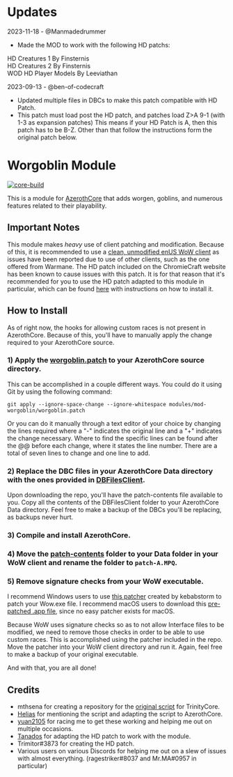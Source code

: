 # Updates


2023-11-18 - @Manmadedrummer

* Made the MOD to work with the following HD patchs:

HD Creatures 1 By Finsternis <br>
HD Creatures 2 By Finsternis <br>
WOD HD Player Models By Leeviathan <br>



2023-09-13 - @ben-of-codecraft
* Updated multiple files in DBCs to make this patch compatible with HD Patch. 
* This patch must load post the HD patch, and patches load Z>A 9-1 (with 1-3 as expansion patches) This means if your HD Patch is A, then this patch has to be B-Z. Other than that follow the 
instructions form the original patch below. 


# Worgoblin Module

[![core-build](https://github.com/benjymansy123/mod-worgoblin/actions/workflows/core-build.yml/badge.svg)](https://github.com/benjymansy123/mod-worgoblin/actions/workflows/core-build.yml)

This is a module for [AzerothCore](http://www.azerothcore.org) that adds worgen, goblins, and numerous features related to their playability.

## Important Notes

This module makes *heavy* use of client patching and modification. Because of this, it is recommended to use a [clean, unmodified enUS WoW client](https://www.chromiecraft.com/downloads) as issues have been reported due to use of other clients, such as the one offered from Warmane. The HD patch included on the ChromieCraft website has been known to cause issues with this patch. It is for that reason that it's recommended for you to use the HD patch adapted to this module in particular, which can be found [here](https://github.com/benjymansy123/mod-worgoblin/releases/tag/hd-patch) with instructions on how to install it.

## How to Install

As of right now, the hooks for allowing custom races is not present in AzerothCore. Because of this, you'll have to manually apply the change required to your AzerothCore source.

### 1) Apply the [worgoblin.patch](https://github.com/benjymansy123/mod-worgoblin/blob/master/worgoblin.patch) to your AzerothCore source directory.

This can be accomplished in a couple different ways. You could do it using Git by using the following command:

`git apply --ignore-space-change --ignore-whitespace modules/mod-worgoblin/worgoblin.patch`

Or you can do it manually through a text editor of your choice by changing the lines required where a "-" indicates the original line and a "+" indicates the change necessary. Where to find the specific lines can be found after the @@ before each change, where it states the line number. There are a total of seven lines to change and one line to add.

### 2) Replace the DBC files in your AzerothCore Data directory with the ones provided in [DBFilesClient](https://github.com/benjymansy123/mod-worgoblin/tree/master/patch-contents/DBFilesClient).

Upon downloading the repo, you'll have the patch-contents file available to you. Copy all the contents of the DBFilesClient folder to your AzerothCore Data directory. Feel free to make a backup of the DBCs you'll be replacing, as backups never hurt.

### 3) Compile and install AzerothCore.

### 4) Move the [patch-contents](https://github.com/benjymansy123/mod-worgoblin/tree/master/patch-contents) folder to your Data folder in your WoW client and rename the folder to `patch-A.MPQ`.

### 5) Remove signature checks from your WoW executable.
I recommend Windows users to use [this patcher](https://model-changing.net/index.php?app=downloads&module=downloads&controller=view&id=314&tab=details) created by kebabstorm to patch your Wow.exe file. I recommend macOS users to download this [pre-patched .app file](https://github.com/benjymansy123/custom-race-ac-12_6_21/releases/download/sig-check/WoW.app.zip), since no easy patcher exists for macOS.

Because WoW uses signature checks so as to not allow Interface files to be modified, we need to remove those checks in order to be able to use custom races. This is accomplished using the patcher included in the repo. Move the patcher into your WoW client directory and run it. Again, feel free to make a backup of your original executable.

And with that, you are all done!

## Credits

* mthsena for creating a repository for the [original script](https://github.com/mthsena/trinitycore_scripts/tree/master/scripts/CustomRaces) for TrinityCore.
* [Helias](https://github.com/Helias) for mentioning the script and adapting the script to AzerothCore.
* [yuan2105](https://github.com/yuanf225) for racing me to get these working and helping me out on multiple occasions.
* [Tanados](https://github.com/helldragonpz) for adapting the HD patch to work with the module.
* Trimitor#3873 for creating the HD patch.
* Various users on various Discords for helping me out on a slew of issues with almost everything. (ragestriker#8037 and Mr.MA#0957 in particular)

